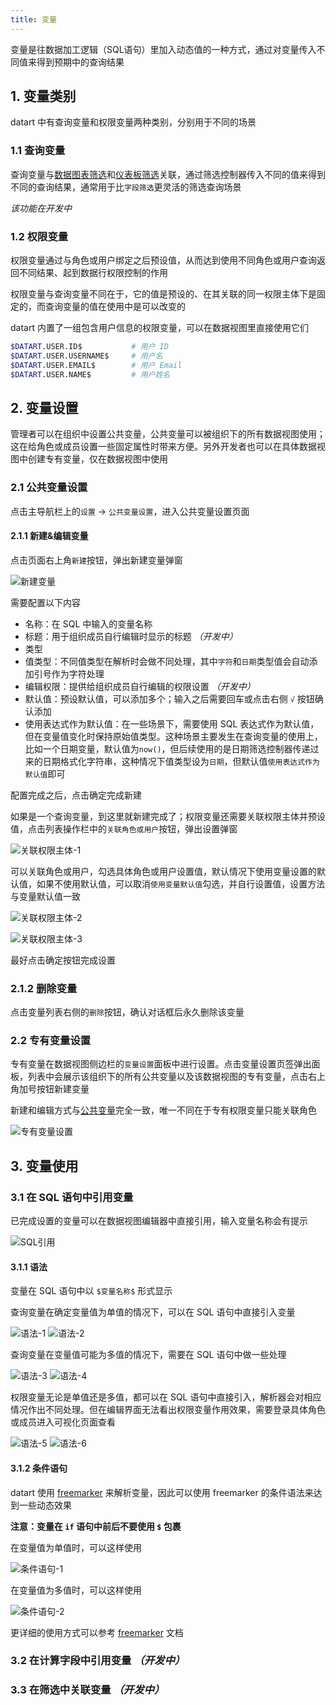 ```yaml
---
title: 变量
---
```


变量是往数据加工逻辑（SQL语句）里加入动态值的一种方式，通过对变量传入不同值来得到预期中的查询结果

## 1. 变量类别

datart 中有查询变量和权限变量两种类别，分别用于不同的场景

### 1.1 查询变量

查询变量与[数据图表筛选](datachart#1-2-2-筛选)和[仪表板筛选](dashboard#2-1-4-筛选组件)关联，通过筛选控制器传入不同的值来得到不同的查询结果，通常用于比`字段筛选`更灵活的筛选查询场景

*该功能在开发中*

### 1.2 权限变量

权限变量通过与角色或用户绑定之后预设值，从而达到使用不同角色或用户查询返回不同结果、起到数据行权限控制的作用

权限变量与查询变量不同在于，它的值是预设的、在其关联的同一权限主体下是固定的，而查询变量的值在使用中是可以改变的

datart 内置了一组包含用户信息的权限变量，可以在数据视图里直接使用它们

```bash
$DATART.USER.ID$           # 用户 ID
$DATART.USER.USERNAME$     # 用户名
$DATART.USER.EMAIL$        # 用户 Email
$DATART.USER.NAME$         # 用户姓名
```

## 2. 变量设置

管理者可以在组织中设置公共变量，公共变量可以被组织下的所有数据视图使用；这在给角色或成员设置一些固定属性时带来方便。另外开发者也可以在具体数据视图中创建专有变量，仅在数据视图中使用

### 2.1 公共变量设置

点击主导航栏上的`设置` -> `公共变量设置`，进入公共变量设置页面

#### 2.1.1 新建&编辑变量

点击页面右上角`新建`按钮，弹出新建变量弹窗

![新建变量](/datart-docs/images/variable/2-1-1-1.png)

需要配置以下内容

- 名称：在 SQL 中输入的变量名称
- 标题：用于组织成员自行编辑时显示的标题 *（开发中）*
- 类型
- 值类型：不同值类型在解析时会做不同处理，其中`字符`和`日期`类型值会自动添加引号作为字符处理
- 编辑权限：提供给组织成员自行编辑的权限设置 *（开发中）*
- 默认值：预设默认值，可以添加多个；输入之后需要回车或点击右侧 `√` 按钮确认添加
- 使用表达式作为默认值：在一些场景下，需要使用 SQL 表达式作为默认值，但在变量值变化时保持原始值类型。这种场景主要发生在查询变量的使用上，比如一个日期变量，默认值为`now()`，但后续使用的是日期筛选控制器传递过来的日期格式化字符串，这种情况下值类型设为`日期`，但默认值`使用表达式作为默认值`即可

配置完成之后，点击确定完成新建

如果是一个查询变量，到这里就新建完成了；权限变量还需要关联权限主体并预设值，点击列表操作栏中的`关联角色或用户`按钮，弹出设置弹窗

![关联权限主体-1](/datart-docs/images/variable/2-1-1-2.png)

可以关联角色或用户，勾选具体角色或用户设置值，默认情况下使用变量设置的默认值，如果不使用默认值，可以取消`使用变量默认值`勾选，并自行设置值，设置方法与变量默认值一致

![关联权限主体-2](/datart-docs/images/variable/2-1-1-3.png)

![关联权限主体-3](/datart-docs/images/variable/2-1-1-4.png)

最好点击确定按钮完成设置

### 2.1.2 删除变量

点击变量列表右侧的`删除`按钮，确认对话框后永久删除该变量

### 2.2 专有变量设置

专有变量在数据视图侧边栏的`变量设置`面板中进行设置。点击变量设置页签弹出面板，列表中会展示该组织下的所有公共变量以及该数据视图的专有变量，点击右上角加号按钮新建变量

新建和编辑方式与[公共变量](variable#2-1-公共变量设置)完全一致，唯一不同在于专有权限变量只能关联角色

![专有变量设置](/datart-docs/images/variable/2-2-1-1.png)

## 3. 变量使用

### 3.1 在 SQL 语句中引用变量

已完成设置的变量可以在数据视图编辑器中直接引用，输入变量名称会有提示

![SQL引用](/datart-docs/images/variable/3-1-1.png)

#### 3.1.1 语法

变量在 SQL 语句中以 `$变量名称$` 形式显示

查询变量在确定变量值为单值的情况下，可以在 SQL 语句中直接引入变量

![语法-1](/datart-docs/images/variable/3-1-1-1.png)
![语法-2](/datart-docs/images/variable/3-1-1-2.png)

查询变量在变量值可能为多值的情况下，需要在 SQL 语句中做一些处理

![语法-3](/datart-docs/images/variable/3-1-1-3.png)
![语法-4](/datart-docs/images/variable/3-1-1-4.png)

权限变量无论是单值还是多值，都可以在 SQL 语句中直接引入，解析器会对相应情况作出不同处理。但在编辑界面无法看出权限变量作用效果，需要登录具体角色或成员进入可视化页面查看

![语法-5](/datart-docs/images/variable/3-1-1-5.png)
![语法-6](/datart-docs/images/variable/3-1-1-6.png)

#### 3.1.2 条件语句

datart 使用 [freemarker](https://freemarker.apache.org/) 来解析变量，因此可以使用 freemarker 的条件语法来达到一些动态效果

**注意：变量在 `if` 语句中前后不要使用 `$` 包裹**

在变量值为单值时，可以这样使用

![条件语句-1](/datart-docs/images/variable/3-1-2-1.png)

在变量值为多值时，可以这样使用

![条件语句-2](/datart-docs/images/variable/3-1-2-2.png)

更详细的使用方式可以参考 [freemarker](https://freemarker.apache.org/docs/dgui_template_exp.html#dgui_template_exp_comparison) 文档

### 3.2 在计算字段中引用变量 *（开发中）*

### 3.3 在筛选中关联变量 *（开发中）*